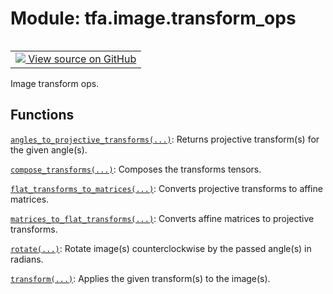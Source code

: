 <div itemscope itemtype="http://developers.google.com/ReferenceObject">
<meta itemprop="name" content="tfa.image.transform_ops" />
<meta itemprop="path" content="Stable" />
</div>

# Module: tfa.image.transform_ops


<table class="tfo-notebook-buttons tfo-api" align="left">

<td>
  <a target="_blank" href="https://github.com/tensorflow/addons/tree/r0.5/tensorflow_addons/image/transform_ops.py">
    <img src="https://www.tensorflow.org/images/GitHub-Mark-32px.png" />
    View source on GitHub
  </a>
</td></table>



Image transform ops.

<!-- Placeholder for "Used in" -->


## Functions

[`angles_to_projective_transforms(...)`](../../tfa/image/transform_ops/angles_to_projective_transforms.md): Returns projective transform(s) for the given angle(s).

[`compose_transforms(...)`](../../tfa/image/transform_ops/compose_transforms.md): Composes the transforms tensors.

[`flat_transforms_to_matrices(...)`](../../tfa/image/transform_ops/flat_transforms_to_matrices.md): Converts projective transforms to affine matrices.

[`matrices_to_flat_transforms(...)`](../../tfa/image/transform_ops/matrices_to_flat_transforms.md): Converts affine matrices to projective transforms.

[`rotate(...)`](../../tfa/image/rotate.md): Rotate image(s) counterclockwise by the passed angle(s) in radians.

[`transform(...)`](../../tfa/image/transform.md): Applies the given transform(s) to the image(s).

